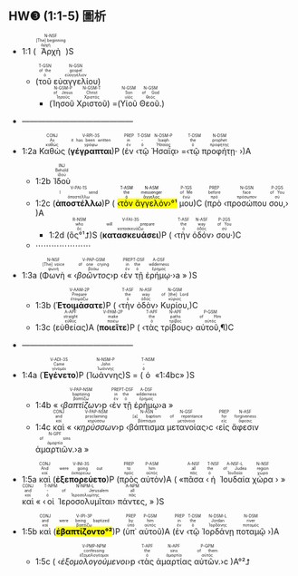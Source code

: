 ## HW❸ (1:1-5) 圖析
- <rt>1:1</rt> (<RUBY><ruby><ruby>Ἀρχὴ<rt>ἀρχή</rt></ruby><rt>[The] beginning</rt></ruby><rt>N-NSF</rt></RUBY>)S 
	- (<RUBY><ruby><ruby>τοῦ<rt>ὁ</rt></ruby><rt>of the</rt></ruby><rt>T-GSN</rt></RUBY> <RUBY><ruby><ruby>εὐαγγελίου<rt>εὐαγγέλιον</rt></ruby><rt>gospel</rt></ruby><rt>N-GSN</rt></RUBY>)
		- (<RUBY><ruby><ruby>Ἰησοῦ<rt>Ἰησοῦς</rt></ruby><rt>of Jesus</rt></ruby><rt>N-GSM-P</rt></RUBY> <RUBY><ruby><ruby>Χριστοῦ<rt>Χριστός</rt></ruby><rt>Christ</rt></ruby><rt>N-GSM-T</rt></RUBY>) =(<RUBY><ruby><ruby>Υἱοῦ<rt>υἱός</rt></ruby><rt>Son</rt></ruby><rt>N-GSM</rt></RUBY> <RUBY><ruby><ruby>Θεοῦ.<rt>θεός</rt></ruby><rt>of God</rt></ruby><rt>N-GSM</rt></RUBY>)
- ——————————————
-  <rt>1:2a</rt> <RUBY><ruby><ruby>Καθὼς<rt>καθώς</rt></ruby><rt>As</rt></ruby><rt>CONJ</rt></RUBY> (<RUBY><ruby><ruby><strong>γέγραπται</strong><rt>γράφω</rt></ruby><rt>it has been written</rt></ruby><rt>V-RPI-3S</rt></RUBY>)P (<RUBY><ruby><ruby>ἐν<rt>ἐν</rt></ruby><rt>in</rt></ruby><rt>PREP</rt></RUBY> ‹<RUBY><ruby><ruby>τῷ<rt>ὁ</rt></ruby><rt>-</rt></ruby><rt>T-DSM</rt></RUBY> <RUBY><ruby><ruby>Ἠσαΐᾳ<rt>Ἡσαΐας</rt></ruby><rt>Isaiah</rt></ruby><rt>N-DSM-P</rt></RUBY>› =‹<RUBY><ruby><ruby>τῷ<rt>ὁ</rt></ruby><rt>the</rt></ruby><rt>T-DSM</rt></RUBY> <RUBY><ruby><ruby>προφήτῃ·<rt>προφήτης</rt></ruby><rt>prophet</rt></ruby><rt>N-DSM</rt></RUBY> ›)A 
	- <rt>1:2b</rt> <RUBY><ruby><ruby>Ἰδοὺ<rt>ἰδού</rt></ruby><rt>Behold</rt></ruby><rt>INJ</rt></RUBY> 
	- <rt>1:2c</rt> (<RUBY><ruby><ruby><strong>ἀποστέλλω</strong><rt>ἀποστέλλω</rt></ruby><rt>I send</rt></ruby><rt>V-PAI-1S</rt></RUBY>)P ( <mark>‹<RUBY><ruby><ruby>τὸν<rt>ὁ</rt></ruby><rt>the</rt></ruby><rt>T-ASM</rt></RUBY> <RUBY><ruby><ruby>ἄγγελόν<rt>ἄγγελος</rt></ruby><rt>messenger</rt></ruby><rt>N-ASM</rt></RUBY>›°¹</mark> <RUBY><ruby><ruby>μου<rt>ἐγώ</rt></ruby><rt>of Me</rt></ruby><rt>P-1GS</rt></RUBY>)C (<RUBY><ruby><ruby>πρὸ<rt>πρό</rt></ruby><rt>before</rt></ruby><rt>PREP</rt></RUBY> ‹<RUBY><ruby><ruby>προσώπου<rt>πρόσωπον</rt></ruby><rt>face</rt></ruby><rt>N-GSN</rt></RUBY> <RUBY><ruby><ruby>σου,<rt>σύ</rt></ruby><rt>of You</rt></ruby><rt>P-2GS</rt></RUBY>› )A 
		- <rt>1:2d</rt> (<RUBY><ruby><ruby>ὃς°¹⮥<rt>ὅς</rt></ruby><rt>who</rt></ruby><rt>R-NSM</rt></RUBY>)S (<RUBY><ruby><ruby><strong>κατασκευάσει</strong><rt>κατασκευάζω</rt></ruby><rt>will prepare</rt></ruby><rt>V-FAI-3S</rt></RUBY>)P ( ‹<RUBY><ruby><ruby>τὴν<rt>ὁ</rt></ruby><rt>the</rt></ruby><rt>T-ASF</rt></RUBY> <RUBY><ruby><ruby>ὁδόν<rt>ὁδός</rt></ruby><rt>way</rt></ruby><rt>N-ASF</rt></RUBY>› <RUBY><ruby><ruby>σου·<rt>σύ</rt></ruby><rt>of You</rt></ruby><rt>P-2GS</rt></RUBY>)C 
	- ⋯⋯⋯⋯⋯⋯⋯
- <rt>1:3a</rt> (<RUBY><ruby><ruby>Φωνὴ<rt>φωνή</rt></ruby><rt>[The] voice</rt></ruby><rt>N-NSF</rt></RUBY> « ‹<RUBY><ruby><ruby><em>βοῶντος</em><rt>βοάω</rt></ruby><rt>of one crying</rt></ruby><rt>V-PAP-GSM</rt></RUBY>›p ‹<RUBY><ruby><ruby>ἐν<rt>ἐν</rt></ruby><rt>in</rt></ruby><rt>PREP</rt></RUBY> <RUBY><ruby><ruby>τῇ<rt>ὁ</rt></ruby><rt>the</rt></ruby><rt>T-DSF</rt></RUBY> <RUBY><ruby><ruby>ἐρήμῳ·<rt>ἔρημος</rt></ruby><rt>wilderness</rt></ruby><rt>A-DSF</rt></RUBY>›a » )S
	- <rt>1:3b</rt> (<RUBY><ruby><ruby><strong>Ἑτοιμάσατε</strong><rt>ἑτοιμάζω</rt></ruby><rt>Prepare</rt></ruby><rt>V-AAM-2P</rt></RUBY>)P ( ‹<RUBY><ruby><ruby>τὴν<rt>ὁ</rt></ruby><rt>the</rt></ruby><rt>T-ASF</rt></RUBY> <RUBY><ruby><ruby>ὁδὸν<rt>ὁδός</rt></ruby><rt>way</rt></ruby><rt>N-ASF</rt></RUBY>› <RUBY><ruby><ruby>Κυρίου,<rt>κύριος</rt></ruby><rt>of [the] Lord</rt></ruby><rt>N-GSM</rt></RUBY>)C 
	- <rt>1:3c</rt> (<RUBY><ruby><ruby>εὐθείας<rt>εὐθύς</rt></ruby><rt>straight</rt></ruby><rt>A-APF</rt></RUBY>)A (<RUBY><ruby><ruby><strong>ποιεῖτε</strong><rt>ποιέω</rt></ruby><rt>make</rt></ruby><rt>V-PAM-2P</rt></RUBY>)P ( ‹<RUBY><ruby><ruby>τὰς<rt>ὁ</rt></ruby><rt>the</rt></ruby><rt>T-APF</rt></RUBY> <RUBY><ruby><ruby>τρίβους<rt>τρίβος</rt></ruby><rt>paths</rt></ruby><rt>N-APF</rt></RUBY>› <RUBY><ruby><ruby>αὐτοῦ,¶<rt>αὐτός</rt></ruby><rt>of Him</rt></ruby><rt>P-GSM</rt></RUBY>)C 
- ——————————————
- <rt>1:4a</rt> (<RUBY><ruby><ruby><strong>Ἐγένετο</strong><rt>γίνομαι</rt></ruby><rt>Came</rt></ruby><rt>V-ADI-3S</rt></RUBY>)P (<RUBY><ruby><ruby>Ἰωάννης<rt>Ἰωάννης</rt></ruby><rt>John</rt></ruby><rt>N-NSM-P</rt></RUBY>)S = (<RUBY><ruby><ruby>ὁ<rt>ὁ</rt></ruby><rt>-</rt></ruby><rt>T-NSM</rt></RUBY> «<rt>1:4bc</rt>» )S

	- <rt>1:4b</rt> « ‹<RUBY><ruby><ruby><em>βαπτίζων</em><rt>βαπτίζω</rt></ruby><rt>baptizing</rt></ruby><rt>V-PAP-NSM</rt></RUBY>›p ‹<RUBY><ruby><ruby>ἐν<rt>ἐν</rt></ruby><rt>in</rt></ruby><rt>PREP</rt></RUBY> <RUBY><ruby><ruby>τῇ<rt>ὁ</rt></ruby><rt>the</rt></ruby><rt>T-DSF</rt></RUBY> <RUBY><ruby><ruby>ἐρήμῳ<rt>ἔρημος</rt></ruby><rt>wilderness</rt></ruby><rt>A-DSF</rt></RUBY>›a » 
	- <rt>1:4c</rt> <RUBY><ruby><ruby>καὶ<rt>καί</rt></ruby><rt>and</rt></ruby><rt>CONJ</rt></RUBY> « ‹<RUBY><ruby><ruby><em>κηρύσσων</em><rt>κηρύσσω</rt></ruby><rt>proclaiming</rt></ruby><rt>V-PAP-NSM</rt></RUBY>›p ‹<RUBY><ruby><ruby>βάπτισμα<rt>βάπτισμα</rt></ruby><rt>[a] baptism</rt></ruby><rt>N-ASN</rt></RUBY> <RUBY><ruby><ruby>μετανοίας<rt>μετάνοια</rt></ruby><rt>of repentance</rt></ruby><rt>N-GSF</rt></RUBY>›c ‹<RUBY><ruby><ruby>εἰς<rt>εἰς</rt></ruby><rt>for</rt></ruby><rt>PREP</rt></RUBY> <RUBY><ruby><ruby>ἄφεσιν<rt>ἄφεσις</rt></ruby><rt>forgiveness</rt></ruby><rt>N-ASF</rt></RUBY> <RUBY><ruby><ruby>ἁμαρτιῶν.<rt>ἁμαρτία</rt></ruby><rt>of sins</rt></ruby><rt>N-GPF</rt></RUBY>›a » 
- <rt>1:5a</rt> <RUBY><ruby><ruby>καὶ<rt>καί</rt></ruby><rt>And</rt></ruby><rt>CONJ</rt></RUBY> (<RUBY><ruby><ruby><strong>ἐξεπορεύετο</strong><rt>ἐκπορεύω</rt></ruby><rt>were going out</rt></ruby><rt>V-INI-3S</rt></RUBY>)P (<RUBY><ruby><ruby>πρὸς<rt>πρός</rt></ruby><rt>to</rt></ruby><rt>PREP</rt></RUBY> <RUBY><ruby><ruby>αὐτὸν<rt>αὐτός</rt></ruby><rt>him</rt></ruby><rt>P-ASM</rt></RUBY>)A ( «<RUBY><ruby><ruby>πᾶσα<rt>πᾶς</rt></ruby><rt>all</rt></ruby><rt>A-NSF</rt></RUBY> ‹<RUBY><ruby><ruby>ἡ<rt>ὁ</rt></ruby><rt>the</rt></ruby><rt>T-NSF</rt></RUBY> <RUBY><ruby><ruby>Ἰουδαία<rt>Ἰουδαία</rt></ruby><rt>of Judea</rt></ruby><rt>A-NSF-L</rt></RUBY> <RUBY><ruby><ruby>χώρα<rt>χώρα</rt></ruby><rt>region</rt></ruby><rt>N-NSF</rt></RUBY> › » <RUBY><ruby><ruby>καὶ<rt>καί</rt></ruby><rt>and</rt></ruby><rt>CONJ</rt></RUBY> « ‹<RUBY><ruby><ruby>οἱ<rt>ὁ</rt></ruby><rt>-</rt></ruby><rt>T-NPM</rt></RUBY> <RUBY><ruby><ruby>Ἱεροσολυμῖται<rt>Ἱεροσολυμίτης</rt></ruby><rt>of Jerusalem</rt></ruby><rt>N-NPM-L</rt></RUBY>› <RUBY><ruby><ruby>πάντες,<rt>πᾶς</rt></ruby><rt>all</rt></ruby><rt>A-NPM</rt></RUBY> » )S 
- <rt>1:5b</rt> <RUBY><ruby><ruby>καὶ<rt>καί</rt></ruby><rt>and</rt></ruby><rt>CONJ</rt></RUBY> (<RUBY><ruby><ruby><mark><strong>ἐβαπτίζοντο°²</strong></mark><rt>βαπτίζω</rt></ruby><rt>were being baptized</rt></ruby><rt>V-IPI-3P</rt></RUBY>)P (<RUBY><ruby><ruby>ὑπ᾽<rt>ὑπό</rt></ruby><rt>by</rt></ruby><rt>PREP</rt></RUBY> <RUBY><ruby><ruby>αὐτοῦ<rt>αὐτός</rt></ruby><rt>him</rt></ruby><rt>P-GSM</rt></RUBY>)A (<RUBY><ruby><ruby>ἐν<rt>ἐν</rt></ruby><rt>in</rt></ruby><rt>PREP</rt></RUBY> ‹<RUBY><ruby><ruby>τῷ<rt>ὁ</rt></ruby><rt>the</rt></ruby><rt>T-DSM</rt></RUBY> <RUBY><ruby><ruby>Ἰορδάνῃ<rt>Ἰορδάνης</rt></ruby><rt>Jordan</rt></ruby><rt>N-DSM-L</rt></RUBY> <RUBY><ruby><ruby>ποταμῷ<rt>ποταμός</rt></ruby><rt>river</rt></ruby><rt>N-DSM</rt></RUBY> ›)A
	- <rt>1:5c</rt> ( ‹<RUBY><ruby><ruby><em>ἐξομολογούμενοι</em><rt>ἐξομολογέομαι</rt></ruby><rt>confessing</rt></ruby><rt>V-PMP-NPM</rt></RUBY>›p ‹<RUBY><ruby><ruby>τὰς<rt>ὁ</rt></ruby><rt>the</rt></ruby><rt>T-APF</rt></RUBY> <RUBY><ruby><ruby>ἁμαρτίας<rt>ἁμαρτία</rt></ruby><rt>sins</rt></ruby><rt>N-APF</rt></RUBY> <RUBY><ruby><ruby>αὐτῶν.<rt>αὐτός</rt></ruby><rt>of them</rt></ruby><rt>P-GPM</rt></RUBY>›c )A°²⮥